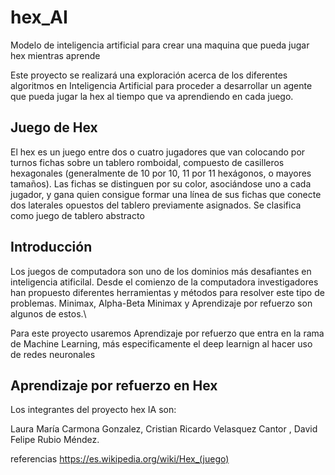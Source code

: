 # hex_AI
Modelo de inteligencia artificial para crear una maquina que pueda jugar hex mientras aprende

Este proyecto se realizará una exploración acerca de los diferentes algoritmos en Inteligencia Artificial para proceder a
desarrollar un agente que pueda jugar la hex al tiempo que va aprendiendo en cada juego.

## Juego de Hex
El hex es un juego entre dos o cuatro jugadores que van colocando por turnos fichas sobre un tablero romboidal, compuesto de casilleros hexagonales (generalmente de 10 por 10, 11 por 11 hexágonos, o mayores tamaños). Las fichas se distinguen por su color, asociándose uno a cada jugador, y gana quien consigue formar una línea de sus fichas que conecte dos laterales opuestos del tablero previamente asignados. Se clasifica como juego de tablero abstracto


## Introducción
Los juegos de computadora son uno de los dominios más desafiantes en inteligencia atificilal. Desde el comienzo de la computadora investigadores han propuesto diferentes herramientas y métodos para resolver este tipo de problemas.  Minimax, Alpha-Beta Minimax y Aprendizaje por refuerzo son algunos de estos.\\

Para este proyecto usaremos Aprendizaje por refuerzo que entra en la rama de Machine Learning, más especificamente el deep learnign al hacer uso de redes neuronales 

## Aprendizaje por refuerzo en Hex



Los integrantes del proyecto hex IA son:

Laura María Carmona Gonzalez,
Cristian Ricardo Velasquez Cantor ,
David Felipe Rubio Méndez.






referencias 
https://es.wikipedia.org/wiki/Hex_(juego)
